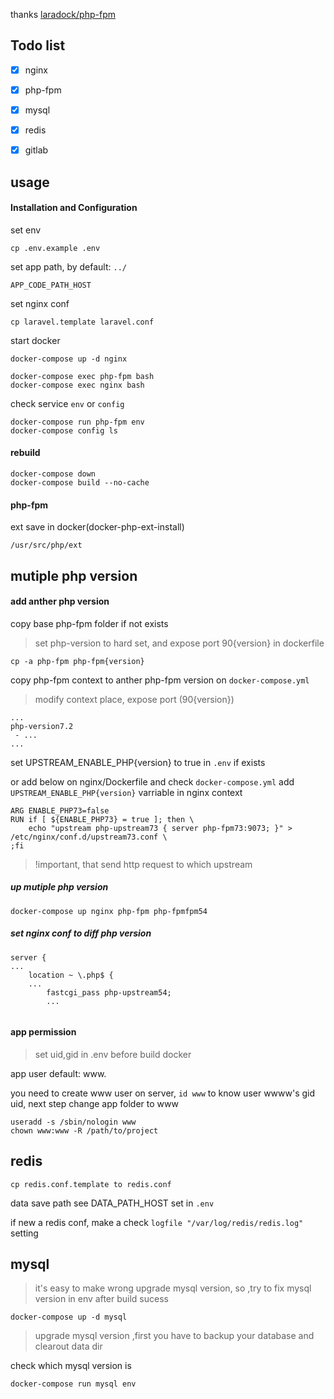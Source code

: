 

thanks [laradock/php-fpm](https://github.com/laradock/php-fpm)

## Todo list

- [x] nginx
- [x] php-fpm
- [x] mysql
- [x] redis
- [x] gitlab


## usage

#### Installation and Configuration

set env

```
cp .env.example .env
```

set app path, by default: `../`
```
APP_CODE_PATH_HOST
```

set nginx conf

```
cp laravel.template laravel.conf
```

start docker

```
docker-compose up -d nginx

docker-compose exec php-fpm bash
docker-compose exec nginx bash
```

check service `env` or `config`

```
docker-compose run php-fpm env
docker-compose config ls
```


#### rebuild

```
docker-compose down
docker-compose build --no-cache
```


#### php-fpm

ext save in docker(docker-php-ext-install)

```
/usr/src/php/ext
```

## mutiple php version

#### add anther php version

copy base php-fpm folder if not exists

> set php-version to hard set, and expose port 90{version} in dockerfile 

```
cp -a php-fpm php-fpm{version}
```

copy php-fpm context to anther php-fpm version on `docker-compose.yml`

> modify context place, expose port (90{version})

```
...
php-version7.2
 - ...
...
```

set UPSTREAM_ENABLE_PHP{version} to true in `.env` if exists

or add below on nginx/Dockerfile and check `docker-compose.yml` add `UPSTREAM_ENABLE_PHP{version}` varriable in nginx context
```
ARG ENABLE_PHP73=false
RUN if [ ${ENABLE_PHP73} = true ]; then \
    echo "upstream php-upstream73 { server php-fpm73:9073; }" > /etc/nginx/conf.d/upstream73.conf \
;fi
```

> !important, that send http request to which upstream

##### up mutiple php version

```
docker-compose up nginx php-fpm php-fpmfpm54
```

##### set nginx conf to diff php version

```
server {
...
    location ~ \.php$ {
    ...
        fastcgi_pass php-upstream54;
        ...
    
```

#### app permission

> set uid,gid in .env before build docker

app user default: www.

you need to create www user on server, `id www` to know user wwww's gid uid, next step change app folder to www

```
useradd -s /sbin/nologin www
chown www:www -R /path/to/project
```

## redis

```
cp redis.conf.template to redis.conf
```

data save path see DATA_PATH_HOST set in `.env`

if new a redis conf, make a check `logfile "/var/log/redis/redis.log"` setting

## mysql 

> it's easy to make wrong upgrade mysql version, so ,try to fix mysql version in env after build sucess

```
docker-compose up -d mysql
```

> upgrade mysql version ,first you have to backup your database and clearout data dir

check which mysql version is

```
docker-compose run mysql env
```